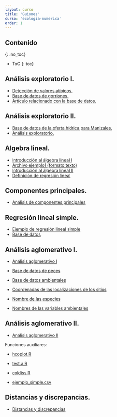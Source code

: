 ```yaml
---
layout: curso
title: 'Guiones'
curso: 'ecologia-numerica'
order: 1
---
```



## Contenido
{: .no_toc}

* ToC
{: toc}

## Análisis exploratorio I.

- [Detección de valores atípicos.](./guiones/RCodeZuurIenoElphick_I.html)
- [Base de datos de gorriones.](./bases_datos/SparrowsElphick.txt)
- [Artículo relacionado con la base de datos.](./docs/Gjerdrum_etal_Auk_SSTS_Habitat_modelling.pdf)

## Análisis exploratorio II.

- [Base de datos de la oferta hídrica para Manizales.](./bases_datos/OFERTA_H_DRICA_CUENCAS_MANIZALES_-_TABULADA.csv)
- [Análisis exploratorio.](./guiones/lectura_oferta_hidrica.html)


## Algebra lineal.

- [Introducción al álgebra lineal I](./guiones/algebra_lineal.html)
- [Archivo ejemplo1 (formato texto)](./guiones/ejemplo1.txt)
- [Introducción al álgebra lineal II](./guiones/algebra_lineal2.html)
- [Definición de regresión lineal](./guiones/regresion_lineal.html)

## Componentes principales.

- [Análisis de componentes principales](./guiones/componentes_principales2.html)

## Regresión lineal simple.

- [Ejemplo de regresión lineal simple](./guiones/simula_regresion.html)
- [Base de datos](./bases_datos/datos_Longnose.txt)

## Análisis aglomerativo I.

* [Análisis aglomerativo I](./guiones/cluster1.html)

* [Base de datos de peces](./bases_datos/peces.csv)
* [Base de datos ambientales](./bases_datos/ambientales.csv)
* [Coordenadas de las localizaciones de los sitios](./bases_datos/localidades.csv)
* [Nombre de las especies](./bases_datos/nombresdeespecies.csv)
* [Nombres de las variables ambientales](./bases_datos/Nombresdevariablesambientales.csv)

## Análisis aglomerativo II.

- [Análisis aglomerativo II](./guiones/cluster3.html)

Funciones auxiliares:
- [hcoplot.R](./guiones/hcoplot.R)
- [test.a.R](./guiones/test.a.R)
- [coldiss.R](./guiones/coldiss.R)

- [ejemplo_simple.csv](./guiones/ejemplo_simple.csv)

## Distancias y discrepancias.

- [Distancias y discrepancias](./guiones/distancias_disimilitudes_matriz_discrepancia.html)

